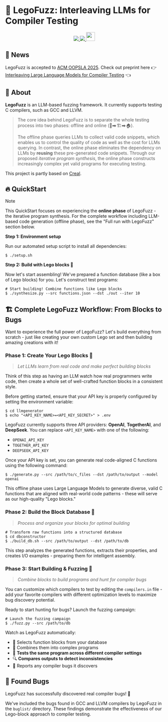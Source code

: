 # 🧱 LegoFuzz: Interleaving LLMs for Compiler Testing

<p align="center">
    <a href="https://arxiv.org/abs/2508.18955"><img src="https://img.shields.io/badge/arXiv-2508.18955-b31b1b.svg?style=for-the-badge">
    <a href="https://doi.org/10.5281/zenodo.15758741"><img src="https://img.shields.io/badge/DOI-15758741-blue?style=for-the-badge">
    <a href="https://github.com/cuhk-s3/LegoFuzz/blob/main/LICENSE"><img src="https://forthebadge.com/images/badges/cc-by.svg" style="height: 28px"></a>
</p>


## 📢 News

LegoFuzz is accepted to [ACM OOPSLA 2025](https://2025.splashcon.org/track/OOPSLA). Check out preprint here 👉 [Interleaving Large Language Models for Compiler Testing](https://arxiv.org/pdf/2508.18955) 👈

## 📙 About

**LegoFuzz** is an LLM-based fuzzing framework. It currently supports testing C compilers, such as GCC and LLVM. 

> The core idea behind LegoFuzz is to separate the whole testing process into two phases: offline and online (🧱⮕🏗️⮕🏠).
>
> The offline phase queries LLMs to collect valid code snippets, which enables us to control the quality of code as well as the cost for LLMs querying.
> In contrast, the online phase eliminates the dependency on LLMs by **reusing** these pre-generated code snippets. Through our proposed *iterative program synthesis*, the online phase constructs increasingly complex yet valid programs for executing testing. 

This project is partly based on [Creal](https://github.com/cuhk-s3/Creal). 

## 🔥 QuickStart

> [!Note]
> This QuickStart focuses on experiencing the **online phase** of LegoFuzz - the iterative program synthesis. 
> For the complete workflow including LLM-based code generation (offline phase), see the "Full run with LegoFuzz" section below.

**Step 1: Environment setup**

Run our automated setup script to install all dependencies:

```shell
$ ./setup.sh
```

**Step 2: Build with Lego blocks 🧱**

Now let's start assembling! We've prepared a function database (like a box of Lego blocks) for you. Let's construct test programs:

```shell
# Start building! Combine functions like Lego blocks
$ ./synthesize.py --src functions.json --dst ./out --iter 10
```

## 🏗️ Complete LegoFuzz Workflow: From Blocks to Bugs

Want to experience the full power of LegoFuzz? Let's build everything from scratch - just like creating your own custom Lego set and then building amazing creations with it!

### Phase 1: Create Your Lego Blocks 🎲
> *Let LLMs learn from real code and make perfect building blocks*

Think of this step as having an LLM watch how real programmers write code, then create a whole set of well-crafted function blocks in a consistent style.

Before getting started, ensure that your API key is properly configured by setting the environment variable:

```shell
$ cd llmgenerator
$ echo "<API_KEY_NAME>=<API_KEY_SECRET>" > .env
```

LegoFuzz currently supports three API providers: **OpenAI**, **TogetherAI**, and **DeepSeek**. You can replace `<API_KEY_NAME>` with one of the following:
- `OPENAI_API_KEY`
- `TOGETHER_API_KEY`  
- `DEEPSEEK_API_KEY`

Once your API key is set, you can generate real code-aligned C functions using the following command:

```shell
$ ./generate.py --src /path/to/c_files --dst /path/to/output --model openai
```

This offline phase uses Large Language Models to generate diverse, valid C functions that are aligned with real-world code patterns - these will serve as our high-quality "Lego blocks."

### Phase 2: Build the Block Database 🔧
> *Process and organize your blocks for optimal building*

```shell
# Transform raw functions into a structured database
$ cd dbconstructor
$ ./build_db.sh --src /path/to/output --dst /path/to/db
```

This step analyzes the generated functions, extracts their properties, and creates I/O examples - preparing them for intelligent assembly.

### Phase 3: Start Building & Fuzzing 🎯
> *Combine blocks to build programs and hunt for compiler bugs*

You can customize which compilers to test by editing the `compilers.in` file - add your favorite compilers with different optimization levels to maximize bug discovery potential.

Ready to start hunting for bugs? Launch the fuzzing campaign:

```shell
# Launch the fuzzing campaign
$ ./fuzz.py --src /path/to/db
```

Watch as LegoFuzz automatically:
- 🧱 Selects function blocks from your database
- 🔗 Combines them into complex programs  
- 🎯 **Tests the same program across different compiler settings**
- 🔍 **Compares outputs to detect inconsistencies**
- 🐛 Reports any compiler bugs it discovers 

## 🐛 Found Bugs

LegoFuzz has successfully discovered real compiler bugs! 🎉

We've included the bugs found in GCC and LLVM compilers by LegoFuzz in the `buglist/` directory. These findings demonstrate the effectiveness of our Lego-block approach to compiler testing.
